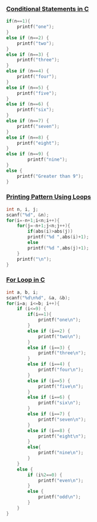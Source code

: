 ### [Conditional Statements in C](https://www.hackerrank.com/challenges/conditional-statements-in-c/problem?isFullScreen=true "Conditional Statements in C")

```c
if(n==1){
    printf("one");
}
else if (n==2) {
    printf("two");
}
else if (n==3) {
    printf("three");
}
else if (n==4) {
    printf("four");
}
else if (n==5) {
    printf("five");
}
else if (n==6) {
    printf("six");
}
else if (n==7) {
    printf("seven");
}
else if (n==8) {
    printf("eight");
}
else if (n==9) {
        printf("nine");
}
else {
    printf("Greater than 9");
}
```

### [Printing Pattern Using Loops](https://www.hackerrank.com/challenges/printing-pattern-2/problem?isFullScreen=true "Printing Pattern Using Loops")

```c
int n, i, j;
scanf("%d", &n);
for(i=-n+1;i<n;i++){
    for(j=-n+1;j<n;j++){
        if(abs(i)>abs(j))
        printf("%d ",abs(i)+1);
        else 
        printf("%d ",abs(j)+1);
    }
    printf("\n");
}
```

### [For Loop in C](hackerrank.com/challenges/for-loop-in-c/problem?isFullScreen=true "For Loop in C")
    
```c
int a, b, i;
scanf("%d\n%d", &a, &b);
for(i=a; i<=b; i++){
    if (i<=9) {
        if(i==1){
            printf("one\n");
        }
        else if (i==2) {
            printf("two\n");
        }
        else if (i==3) {
            printf("three\n");
        }
        else if (i==4) {
            printf("four\n");
        }
        else if (i==5) {
            printf("five\n");
        }
        else if (i==6) {
            printf("six\n");
        }
        else if (i==7) {
            printf("seven\n");
        }
        else if (i==8) {
            printf("eight\n");
        }
        else{
            printf("nine\n");
        }
    }
    else {
        if (i%2==0) {
            printf("even\n");
        }
        else {
            printf("odd\n");
        }
    }
}
```